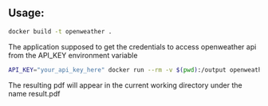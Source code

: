 ## Usage:

``` sh
docker build -t openweather .
```

The application supposed to get the credentials to access openweather api from the API_KEY environment variable

``` sh
API_KEY="your_api_key_here" docker run --rm -v $(pwd):/output openweather Prague Milan Paris London Berlin Brno
```

The resulting pdf will appear in the current working directory under the name result.pdf

